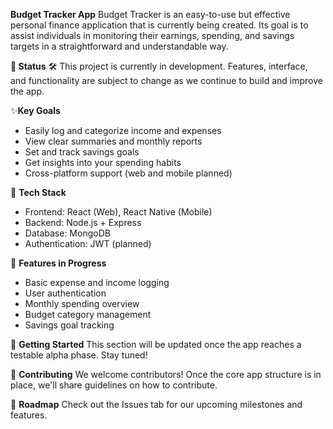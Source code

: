 **Budget Tracker App**
Budget Tracker is an easy-to-use but effective personal finance application that is currently being created. 
Its goal is to assist individuals in monitoring their earnings, spending, and savings targets in a straightforward and understandable way.

**🚧 Status**
🛠️ This project is currently in development. Features, interface, and functionality are subject to change as we continue to build and improve the app.

✨**Key Goals**
- Easily log and categorize income and expenses
- View clear summaries and monthly reports
- Set and track savings goals
- Get insights into your spending habits
- Cross-platform support (web and mobile planned)

🔧 **Tech Stack**
- Frontend: React (Web), React Native (Mobile)
- Backend: Node.js + Express
- Database: MongoDB
- Authentication: JWT (planned)

📌 **Features in Progress**
 - Basic expense and income logging
 - User authentication
- Monthly spending overview
- Budget category management
- Savings goal tracking

📁 **Getting Started**
This section will be updated once the app reaches a testable alpha phase. Stay tuned!

🙌 **Contributing**
We welcome contributors! Once the core app structure is in place, we'll share guidelines on how to contribute.

📅 **Roadmap**
Check out the Issues tab for our upcoming milestones and features.

